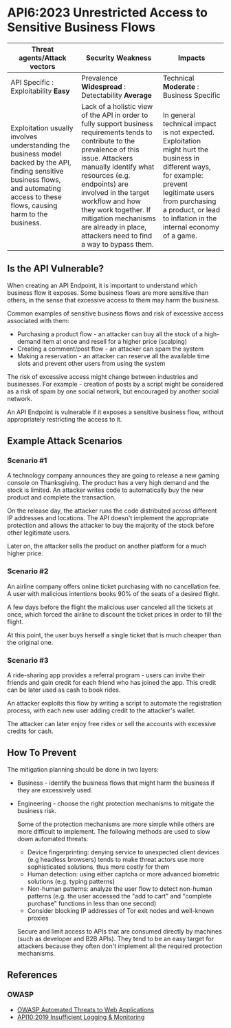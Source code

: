 API6:2023 Unrestricted Access to Sensitive Business Flows
=========================================================

| Threat agents/Attack vectors | Security Weakness | Impacts |
| - | - | - |
| API Specific : Exploitability **Easy** | Prevalence **Widespread** : Detectability **Average** | Technical **Moderate** : Business Specific |
| Exploitation usually involves understanding the business model backed by the API, finding sensitive business flows, and automating access to these flows, causing harm to the business. | Lack of a holistic view of the API in order to fully support business requirements tends to contribute to the prevalence of this issue. Attackers manually identify what resources (e.g. endpoints) are involved in the target workflow and how they work together. If mitigation mechanisms are already in place, attackers need to find a way to bypass them. | In general technical impact is not expected. Exploitation might hurt the business in different ways, for example: prevent legitimate users from purchasing a product, or lead to inflation in the internal economy of a game. |

## Is the API Vulnerable?

When creating an API Endpoint, it is important to understand which business flow
it exposes. Some business flows are more sensitive than others, in the sense
that excessive access to them may harm the business.

Common examples of sensitive business flows and risk of excessive access
associated with them:

* Purchasing a product flow - an attacker can buy all the stock of a high-demand
  item at once and resell for a higher price (scalping)
* Creating a comment/post flow - an attacker can spam the system
* Making a reservation - an attacker can reserve all the available time slots
  and prevent other users from using the system

The risk of excessive access might change between industries and businesses.
For example - creation of posts by a script might be considered as a risk of
spam by one social network, but encouraged by another social network.

An API Endpoint is vulnerable if it exposes a sensitive business flow, without
appropriately restricting the access to it.

## Example Attack Scenarios

### Scenario #1

A technology company announces they are going to release a new gaming console on
Thanksgiving. The product has a very high demand and the stock is limited. An
attacker writes code to automatically buy the new product and complete the
transaction.

On the release day, the attacker runs the code distributed across different IP
addresses and locations. The API doesn't implement the appropriate protection
and allows the attacker to buy the majority of the stock before other legitimate
users.

Later on, the attacker sells the product on another platform for a much higher
price.

### Scenario #2

An airline company offers online ticket purchasing with no cancellation fee. A
user with malicious intentions books 90% of the seats of a desired flight.

A few days before the flight the malicious user canceled all the tickets at
once, which forced the airline to discount the ticket prices in order to fill
the flight.

At this point, the user buys herself a single ticket that is much cheaper than
the original one.

### Scenario #3

A ride-sharing app provides a referral program - users can invite their friends
and gain credit for each friend who has joined the app. This credit can be later
used as cash to book rides.

An attacker exploits this flow by writing a script to automate the registration
process, with each new user adding credit to the attacker's wallet.

The attacker can later enjoy free rides or sell the accounts with excessive
credits for cash.

## How To Prevent

The mitigation planning should be done in two layers:

* Business - identify the business flows that might harm the business if they
  are excessively used.
* Engineering - choose the right protection mechanisms to mitigate the business
  risk.

  Some of the protection mechanisms are more simple while others are more
  difficult to implement. The following methods are used to slow down automated
  threats:

  * Device fingerprinting: denying service to unexpected client devices (e.g
    headless browsers) tends to make threat actors use more sophisticated
    solutions, thus more costly for them
  * Human detection: using either captcha or more advanced biometric solutions
    (e.g. typing patterns)
  * Non-human patterns: analyze the user flow to detect non-human patterns (e.g.
    the user accessed the "add to cart" and "complete purchase" functions in
    less than one second)
  * Consider blocking IP addresses of Tor exit nodes and well-known proxies

  Secure and limit access to APIs that are consumed directly by machines (such
  as developer and B2B APIs). They tend to be an easy target for attackers
  because they often don't implement all the required protection mechanisms.

## References

### OWASP

* [OWASP Automated Threats to Web Applications][1]
* [API10:2019 Insufficient Logging & Monitoring][2]

[1]: https://owasp.org/www-project-automated-threats-to-web-applications/
[2]: https://github.com/OWASP/API-Security/blob/master/2019/en/src/0xaa-insufficient-logging-monitoring.md
